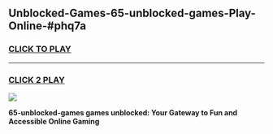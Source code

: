 
## Unblocked-Games-65-unblocked-games-Play-Online-#phq7a
<h3>
<a href="https://premium.freeplayer.one?title=65-unblocked-games&ref=24F">CLICK TO PLAY</a></h3>
<hr>

<h3>
<a href="https://premium.freeplayer.one?title=65-unblocked-games&ref=24F">CLICK 2 PLAY</a>
  
</h3>

<a href="https://premium.freeplayer.one?title=65-unblocked-games&ref=24F/"><img src="https://clearcache.store/games.png"></a>


**65-unblocked-games games unblocked: Your Gateway to Fun and Accessible Online Gaming**
